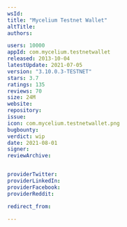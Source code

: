 ```yaml
---
wsId: 
title: "Mycelium Testnet Wallet"
altTitle: 
authors:

users: 10000
appId: com.mycelium.testnetwallet
released: 2013-10-04
latestUpdate: 2021-07-05
version: "3.10.0.3-TESTNET"
stars: 3.7
ratings: 135
reviews: 70
size: 24M
website: 
repository: 
issue: 
icon: com.mycelium.testnetwallet.png
bugbounty: 
verdict: wip
date: 2021-08-01
signer: 
reviewArchive:


providerTwitter: 
providerLinkedIn: 
providerFacebook: 
providerReddit: 

redirect_from:

---
```



